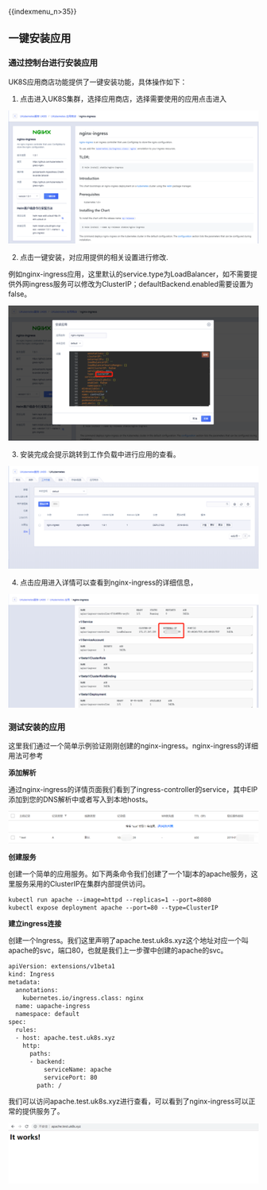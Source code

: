 {{indexmenu_n>35}}
## 一键安装应用


### 通过控制台进行安装应用

UK8S应用商店功能提供了一键安装功能，具体操作如下：
1. 点击进入UK8S集群，选择应用商店，选择需要使用的应用点击进入

![](../images/helm/chart.png)

2. 点击一键安装，对应用提供的相关设置进行修改.

例如nginx-ingress应用，这里默认的service.type为LoadBalancer，如不需要提供外网ingress服务可以修改为ClusterIP；defaultBackend.enabled需要设置为false。

![](../images/helm/values.png)

3. 安装完成会提示跳转到工作负载中进行应用的查看。

![](../images/helm/applist.png)

4. 点击应用进入详情可以查看到nginx-ingress的详细信息，

![](../images/helm/application.png)

### 测试安装的应用

这里我们通过一个简单示例验证刚刚创建的nginx-ingress。nginx-ingress的详细用法可参考[]()

**添加解析**

通过nginx-ingress的详情页面我们看到了ingress-controller的service，其中EIP添加到您的DNS解析中或者写入到本地hosts。

![](../images/helm/dns.png)


**创建服务**

创建一个简单的应用服务。如下两条命令我们创建了一个1副本的apache服务，这里服务采用的ClusterIP在集群内部提供访问。

```
kubectl run apache --image=httpd --replicas=1 --port=8080
kubectl expose deployment apache --port=80 --type=ClusterIP
```

**建立ingress连接**

创建一个Ingress。我们这里声明了apache.test.uk8s.xyz这个地址对应一个叫apache的svc，端口80，也就是我们上一步骤中创建的apache的svc。

```
apiVersion: extensions/v1beta1
kind: Ingress
metadata:
  annotations:
    kubernetes.io/ingress.class: nginx
  name: uapache-ingress
  namespace: default
spec:
  rules:
  - host: apache.test.uk8s.xyz
    http:
      paths:
      - backend:
          serviceName: apache
          servicePort: 80
        path: /
```

我们可以访问apache.test.uk8s.xyz进行查看，可以看到了nginx-ingress可以正常的提供服务了。

![](../images/helm/apache.png)
